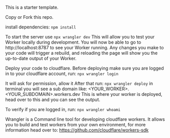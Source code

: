 This is a starter template.

Copy or Fork this repo.

install dependencies: `npm install`

To start the server use `npx wrangler dev`
This will allow you to test your Worker locally during development.
You will now be able to go to http://localhost:8787 to see your Worker running. Any changes you make to your code will trigger a rebuild, and reloading the page will show you the up-to-date output of your Worker.

Deploy your code to cloudflare.
Before deploying make sure you are logged in to your
cloudflare account, run: `npx wrangler login`

It will ask for permission, allow it
After that run: `npx wrangler deploy`
in terminal you will see a sub domain like: <YOUR_WORKER>.<YOUR_SUBDOMAIN>.workers.dev
This is where your worker is deployed, head over to this and you can see the output.

To verify if you are logged in, run: `npx wrangler whoami`

Wrangler is a Command line tool for developing cloudflare workers. It allows you to build and test workers
from your own environment, for more information head over to: https://github.com/cloudflare/workers-sdk
